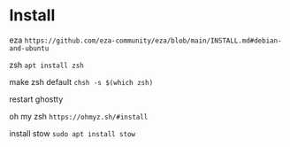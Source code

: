 # Install

eza `https://github.com/eza-community/eza/blob/main/INSTALL.md#debian-and-ubuntu`

zsh `apt install zsh`

make zsh default `chsh -s $(which zsh)`

restart ghostty 

oh my zsh  `https://ohmyz.sh/#install`

install stow `sudo apt install stow`


